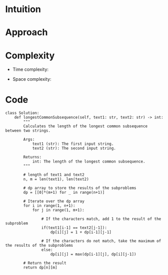 # Intuition

<!-- Describe your first thoughts on how to solve this problem. -->

# Approach

<!-- Describe your approach to solving the problem. -->

# Complexity

- Time complexity:
<!-- Add your time complexity here, e.g. $$O(n)$$ -->

- Space complexity:
<!-- Add your space complexity here, e.g. $$O(n)$$ -->

# Code

```
class Solution:
    def longestCommonSubsequence(self, text1: str, text2: str) -> int:
        """
        Calculates the length of the longest common subsequence between two strings.

        Args:
            text1 (str): The first input string.
            text2 (str): The second input string.

        Returns:
            int: The length of the longest common subsequence.
        """

        # length of text1 and text2
        n, m = len(text1), len(text2)

        # dp array to store the results of the subproblems
        dp = [[0]*(m+1) for _ in range(n+1)]

        # Iterate over the dp array
        for i in range(1, n+1):
            for j in range(1, m+1):

                # If the characters match, add 1 to the result of the subproblem
                if(text1[i-1] == text2[j-1]):
                    dp[i][j] = 1 + dp[i-1][j-1]

                # If the characters do not match, take the maximum of the results of the subproblems
                else:
                    dp[i][j] = max(dp[i-1][j], dp[i][j-1])

        # Return the result
        return dp[n][m]
```
